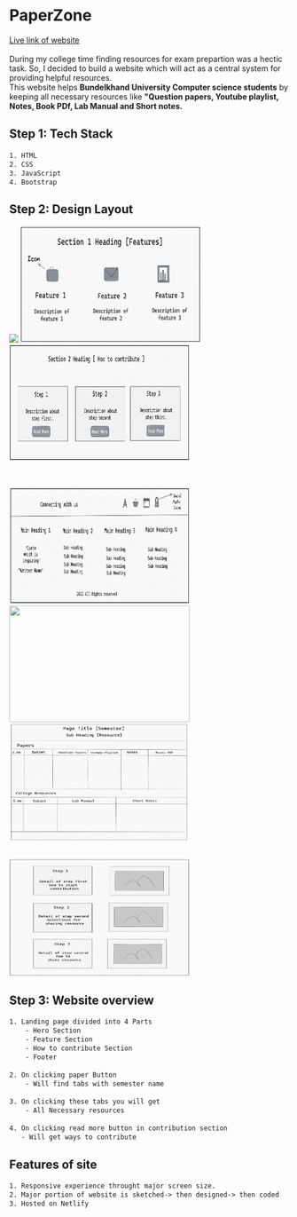 # PaperZone

[Live link of website](https://paperzone.netlify.app/)<br>
<br>
During my college time finding resources for exam prepartion was a hectic task. So, I decided to build a website which will
act as a central system for providing helpful resources.<br>
This website helps **Bundelkhand University Computer science students** by keeping all necessary resources like **"Question papers, Youtube playlist, Notes, Book PDf, Lab Manual and Short notes.**

## Step 1: Tech Stack
```
1. HTML
2. CSS
3. JavaScript
4. Bootstrap
```
## Step 2: Design Layout

<p float="left">
  <img src="readme_assets/Paperzone_landingpage.png" width="325" />
  <img src="readme_assets/Paperzone_featuresection.png" width="325" height=210 /> 
  <img src="readme_assets/Paperzone_contributionsection.png" width="325" height=210 />
</p>
<br>
<p float="left">
  <img src="readme_assets/Paperzone_footer.png" width="325" height=210 />
  <img src="readme_assets/Resourcepage.png" width="325" height=210 /> 
  <img src="readme_assets/Semesterpage.png" width="325" height=210 />
</p>
<br>
<img src="readme_assets/contributiopage.png" width="325" height=210 />

## Step 3: Website overview
```
1. Landing page divided into 4 Parts
    - Hero Section
    - Feature Section
    - How to contribute Section
    - Footer
    
2. On clicking paper Button 
    - Will find tabs with semester name 
    
3. On clicking these tabs you will get 
    - All Necessary resources
    
4. On clicking read more button in contribution section
   - Will get ways to contribute
```

## Features of site
```
1. Responsive experience throught major screen size.
2. Major portion of website is sketched-> then designed-> then coded
3. Hosted on Netlify
